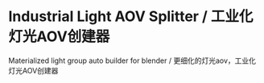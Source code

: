 # Industrial Light AOV Splitter / 工业化灯光AOV创建器
Materialized light group auto builder for blender / 更细化的灯光aov，工业化灯光AOV创建器
